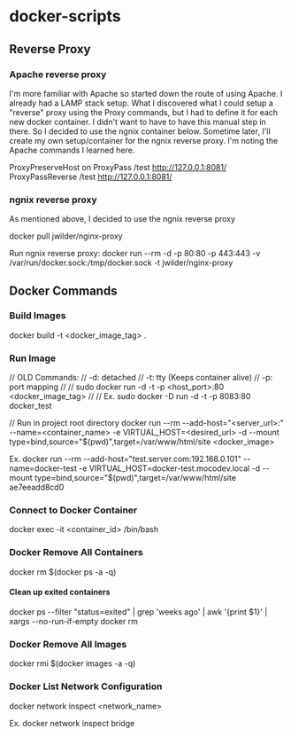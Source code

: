 # docker-scripts

## Reverse Proxy

### Apache reverse proxy

I'm more familiar with Apache so started down the route of using Apache.   I already had a LAMP stack
setup.  What I discovered what I could setup a "reverse" proxy using the Proxy commands, but
I had to define it for each new docker container.   I didn't want to have to have this manual step
in there.   So I decided to use the ngnix container below.   Sometime later, I'll create my own
setup/container for the ngnix reverse proxy.  I'm noting the Apache commands I learned here.

ProxyPreserveHost on
ProxyPass /test http://127.0.0.1:8081/
ProxyPassReverse /test http://127.0.0.1:8081/

### ngnix reverse proxy

As mentioned above, I decided to use the ngnix reverse proxy

docker pull jwilder/nginx-proxy

Run ngnix reverse proxy:
    docker run --rm -d -p 80:80 -p 443:443 -v /var/run/docker.sock:/tmp/docker.sock -t jwilder/nginx-proxy

## Docker Commands

### Build Images
docker build -t <docker_image_tag> .

### Run Image

// OLD Commands:
// -d: detached
// -t: tty (Keeps container alive)
// -p: port mapping
//
// sudo docker run -d -t -p <host_port>:80 <docker_image_tag>
//
// Ex. sudo docker -D run -d -t -p 8083:80 docker_test

// Run in project root directory
docker run --rm --add-host="<server_url>:<ip>" --name=<container_name> -e VIRTUAL_HOST=<desired_url> -d --mount type=bind,source="$(pwd)",target=/var/www/html/site <docker_image>

Ex. docker run --rm --add-host="test.server.com:192.168.0.101" --name=docker-test -e VIRTUAL_HOST=docker-test.mocodev.local -d --mount type=bind,source="$(pwd)",target=/var/www/html/site ae7eeadd8cd0

### Connect to Docker Container

docker exec -it <container_id> /bin/bash

### Docker Remove All Containers

docker rm $(docker ps -a -q)

#### Clean up exited containers

docker ps --filter "status=exited" | grep 'weeks ago' | awk '{print $1}' | xargs --no-run-if-empty docker rm

### Docker Remove All Images

docker rmi $(docker images -a -q)

### Docker List Network Configuration

docker network inspect <network_name>

Ex.
    docker network inspect bridge
